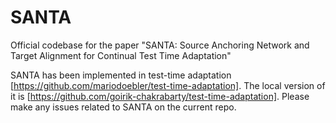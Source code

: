 # SANTA
Official codebase for the paper "SANTA: Source Anchoring Network and Target Alignment for Continual Test Time Adaptation"

SANTA has been implemented in test-time adaptation [https://github.com/mariodoebler/test-time-adaptation]. The local version of it is [https://github.com/goirik-chakrabarty/test-time-adaptation]. Please make any issues related to SANTA on the current repo.
